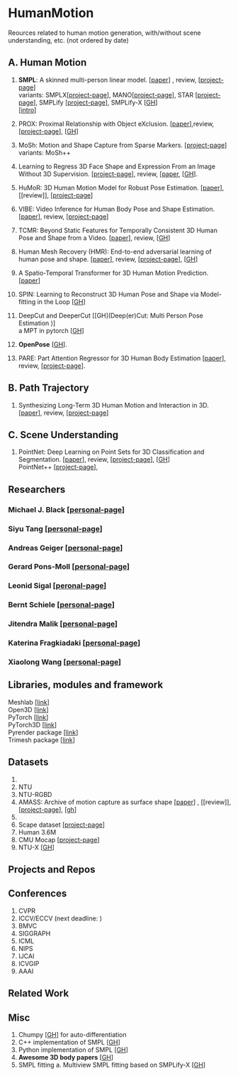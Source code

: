 # HumanMotion
Reources related to human motion generation, with/without scene understanding, etc. (not ordered by date)

## A. Human Motion
1. **SMPL**: A skinned multi-person linear model. [[paper](https://files.is.tue.mpg.de/black/papers/SMPL2015.pdf)] , review, [[project-page](https://smpl.is.tue.mpg.de/)]  
    variants: SMPLX[[project-page](https://smpl-x.is.tue.mpg.de/)], MANO[[project-page](https://mano.is.tue.mpg.de/)], STAR [[project-page](https://star.is.tue.mpg.de/)], SMPLify [[project-page](https://smplify.is.tue.mpg.de/)], SMPLify-X [[GH](https://github.com/vchoutas/smplify-x)]       
[[intro](https://github.com/barvin04/HumanMotion/blob/main/extra/SMPL_intro.md)]

2. PROX: Proximal Relationship with Object eXclusion.  [[paper](https://ps.is.tuebingen.mpg.de/uploads_file/attachment/attachment/530/ICCV_2019___PROX.pdf)],review, [[project-page](https://prox.is.tue.mpg.de/)], [[GH](https://github.com/mohamedhassanmus/prox)]

3. MoSh: Motion and Shape Capture from Sparse Markers. [[project-page](https://ps.is.tuebingen.mpg.de/research_projects/mosh)]   
    variants: MoSh++
    
4. Learning to Regress 3D Face Shape and Expression From an Image Without 3D Supervision. [[project-page](https://ringnet.is.tue.mpg.de)], review, [[paper](https://openaccess.thecvf.com/content_CVPR_2019/papers/Sanyal_Learning_to_Regress_3D_Face_Shape_and_Expression_From_an_CVPR_2019_paper.pdf), [[GH](https://github.com/soubhiksanyal/RingNet)]. 

5. HuMoR: 3D Human Motion Model for Robust Pose Estimation. [[paper](https://geometry.stanford.edu/projects/humor/docs/humor.pdf)], [[review]], [[project-page](https://geometry.stanford.edu/projects/humor/)]

6. VIBE: Video Inference for Human Body Pose and Shape Estimation. [[paper](https://arxiv.org/pdf/1912.05656.pdf)], review, [[project-page](https://www.is.mpg.de/publications/vibe-cvpr-2020)]

7. TCMR: Beyond Static Features for Temporally Consistent 3D Human Pose and Shape from a Video. [[paper](https://arxiv.org/abs/2011.08627)], review, [[GH](https://github.com/hongsukchoi/TCMR_RELEASE)]

8.  Human Mesh Recovery (HMR): End-to-end adversarial learning of human pose and shape. [[paper](https://arxiv.org/pdf/1712.06584.pdf)], review, [[project-page](https://akanazawa.github.io/hmr/)], [[GH](https://github.com/akanazawa/hmr)]  

9.  A Spatio-Temporal Transformer for 3D Human Motion Prediction. [[paper](https://arxiv.org/abs/2004.08692)]  

10.  SPIN: Learning to Reconstruct 3D Human Pose and Shape via Model-fitting in the Loop  [[GH](https://github.com/nkolot/SPIN)]  

12.  DeepCut and DeeperCut [[GH](Deep(er)Cut: Multi Person Pose Estimation
)]    
a MPT in pytorch [[GH](https://github.com/mkocabas/multi-person-tracker)]  

13.  **OpenPose** [[GH](https://github.com/CMU-Perceptual-Computing-Lab/openpose)]. 

14. PARE: Part Attention Regressor for 3D Human Body Estimation [[paper](https://arxiv.org/abs/2104.08527)], review, [[project-page](https://pare.is.tue.mpg.de/)].     



## B. Path Trajectory
1. Synthesizing Long-Term 3D Human Motion and Interaction in 3D. [[paper](https://arxiv.org/pdf/2012.05522.pdf)], review, [[project-page](https://jiashunwang.github.io/Long-term-Motion-in-3D-Scenes/)]

## C. Scene Understanding
1.  PointNet: Deep Learning on Point Sets for 3D Classification and Segmentation. [[paper](https://arxiv.org/pdf/1612.00593.pdf)], review, [[project-page](http://stanford.edu/~rqi/pointnet/)], [[GH](https://github.com/charlesq34/pointnet)]  
    PointNet++ [[project-page](http://stanford.edu/~rqi/pointnet2/)],     

## Researchers
### Michael J. Black [[personal-page](https://ps.is.mpg.de/~black)]
### Siyu Tang [[personal-page](https://siyut.github.io/SiyuT/)]
### Andreas Geiger [[personal-page](http://www.cvlibs.net/)]
### Gerard Pons-Moll [[personal-page](https://virtualhumans.mpi-inf.mpg.de/people/pons-moll.html)]
### Leonid Sigal [[peronal-page](https://www.cs.ubc.ca/~lsigal/)]
### Bernt Schiele [[personal-page](https://www.mpi-inf.mpg.de/departments/computer-vision-and-machine-learning/people/bernt-schiele)]
### Jitendra Malik [[personal-page](https://people.eecs.berkeley.edu/~malik/)]
### Katerina Fragkiadaki [[personal-page](https://www.cs.cmu.edu/~katef/)]
### Xiaolong Wang [[personal-page](https://xiaolonw.github.io/)]

## Libraries, modules and framework

Meshlab  [[link](https://www.meshlab.net/)]  
Open3D  [[link](http://www.open3d.org/)]  
PyTorch  [[link](https://pytorch.org)]  
PyTorch3D [[link](https://pytorch3d.org/)]    
Pyrender package  [[link](https://pyrender.readthedocs.io/en/latest/)]  
Trimesh package [[link](https://trimsh.org/trimesh.html)]  

## Datasets
1.
2. NTU
3. NTU-RGBD
4. AMASS: Archive of motion capture as surface shape [[paper](https://openaccess.thecvf.com/content_ICCV_2019/papers/Mahmood_AMASS_Archive_of_Motion_Capture_As_Surface_Shapes_ICCV_2019_paper.pdf)] , [[review]], [[project-page](https://amass.is.tue.mpg.de/)], [[gh](https://github.com/nghorbani/amass)]
5. 
6. Scape dataset [[project-page](https://ai.stanford.edu/~drago/Projects/scape/scape.html)]
7. Human 3.6M
8. CMU Mocap [[project-page](http://mocap.cs.cmu.edu)]  
9. NTU-X [[GH](https://github.com/skelemoa/ntu-x)]


## Projects and Repos


## Conferences
1. CVPR 
2. ICCV/ECCV (next deadline: )
3. BMVC
4. SIGGRAPH
5. ICML
6. NIPS
7. IJCAI
8. ICVGIP
9. AAAI

## Related Work 

## Misc
1. Chumpy [[GH](https://github.com/mattloper/chumpy)] for auto-differentiation
2. C++ implementation of SMPL [[GH](https://github.com/YeeCY/SMPLpp)]
3. Python implementation of SMPL [[GH](https://github.com/CalciferZh/SMPL)]
4. **Awesome 3D body papers** [[GH](https://github.com/3DFaceBody/awesome-3dbody-papers)]  
5. SMPL fitting
    a. Multiview SMPL fitting based on SMPLify-X [[GH](https://github.com/boycehbz/MvSMPLfitting)]  


<!--- End --->
